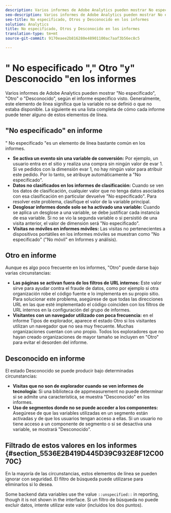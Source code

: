 ```yaml
---
description: Varios informes de Adobe Analytics pueden mostrar No especificado, Otros o Desconocido, según el informe específico visto. Generalmente, este elemento de línea significa que la variable no se definió o que no estaba disponible.
seo-description: Varios informes de Adobe Analytics pueden mostrar No especificado, Otros o Desconocido, según el informe específico visto. Generalmente, este elemento de línea significa que la variable no se definió o que no estaba disponible.
seo-title: No especificado, Otros y Desconocido en los informes
solution: Analytics
title: No especificado, Otros y Desconocido en los informes
translation-type: tm+mt
source-git-commit: 9170eaee2b816280e48901100ac7aaf3b56ec8c5

---
```



# " No especificado "," Otro "y" Desconocido "en los informes

Varios informes de Adobe Analytics pueden mostrar "No especificado", "Otro" o "Desconocido", según el informe específico visto. Generalmente, este elemento de línea significa que la variable no se definió o que no estaba disponible. La siguiente es una lista completa de cómo cada informe puede tener alguno de estos elementos de línea.

## "No especificado" en informe

" No especificado "es un elemento de línea bastante común en los informes.

* **Se activa un evento sin una variable de conversión:** Por ejemplo, un usuario entra en el sitio y realiza una compra sin ningún valor de evar 1. Si ve pedidos con la dimensión evar 1, no hay ningún valor para atribuir este pedido. Por lo tanto, se atribuye automáticamente a "No especificado".
* **Datos no clasificados en los informes de clasificación:** Cuando se ven los datos de clasificación, cualquier valor que no tenga datos asociados con esa clasificación en particular devuelve "No especificado". Para resolver este problema, clasifique el valor de la variable principal.
* **Desglosar informes donde solo se ha activado una variable:** Cuando se aplica un desglose a una variable, se debe justificar cada instancia de esa variable. Si no se vio la segunda variable o si persistió de una visita anterior, el valor de dimensión será "No especificado".
* **Visitas no móviles en informes móviles:** Las visitas no pertenecientes a dispositivos portátiles en los informes móviles se muestran como "No especificado" ("No móvil" en Informes y análisis).

## Otro en informe

Aunque es algo poco frecuente en los informes, "Otro" puede darse bajo varias circunstancias:

* **Las páginas se activan fuera de los filtros de URL internos:** Este valor sirve para ayudar contra el fraude de datos, como por ejemplo si otra organización robe el código fuente e lo implementa en su propio sitio. Para solucionar este problema, asegúrese de que todas las direcciones URL en las que esté implementado el código coinciden con los filtros de URL internos en la configuración del grupo de informes.
* **Visitantes con un navegador utilizado con poca frecuencia:** en el informe Tipos de explorador, aparece el estado Otro si los visitantes utilizan un navegador que no sea muy frecuente. Muchas organizaciones cuentan con uno propio. Todos los exploradores que no hayan creado organizaciones de mayor tamaño se incluyen en "Otro" para evitar el desorden del informe.

## Desconocido en informe

El estado Desconocido se puede producir bajo determinadas circunstancias:

* **Visitas que no son de explorador cuando se ven informes de tecnología:** Si una biblioteca de appmeasurement no puede determinar si se admite una característica, se muestra "Desconocido" en los informes.
* **Uso de segmentos donde no se puede acceder a los componentes:** Asegúrese de que las variables utilizadas en un segmento están activadas y de que los usuarios tengan acceso a ellas. Si un usuario no tiene acceso a un componente de segmento o si se desactiva una variable, se mostrará "Desconocido".

## Filtrado de estos valores en los informes {#section_5536E2B419D445D39C932E8F12C0070C}

En la mayoría de las circunstancias, estos elementos de línea se pueden ignorar con seguridad. El filtro de búsqueda puede utilizarse para eliminarlos si lo desea.

Some backend data variables use the value `::unspecified::` in reporting, though it is not shown in the interface. Si un filtro de búsqueda no puede excluir datos, intente utilizar este valor (incluidos los dos puntos).
